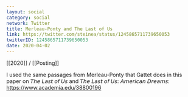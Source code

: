 ```yaml
---
layout: social
category: social
network: Twitter
title: Merleau-Ponty and The Last of Us
link: https://twitter.com/steinea/status/1245865711739650053
twitterID: 1245865711739650053
date: 2020-04-02
---
```


[[2020]] / [[Posting]]

I used the same passages from Merleau-Ponty that Gattet does in this paper on 𝘛𝘩𝘦 𝘓𝘢𝘴𝘵 𝘰𝘧 𝘜𝘴 and 𝘛𝘩𝘦 𝘓𝘢𝘴𝘵 𝘰𝘧 𝘜𝘴: 𝘈𝘮𝘦𝘳𝘪𝘤𝘢𝘯 𝘋𝘳𝘦𝘢𝘮𝘴: <https://www.academia.edu/38800196>
